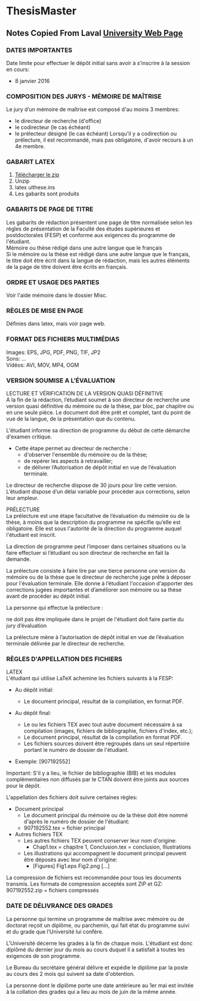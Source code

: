 # ThesisMaster

## Notes Copied From Laval [University Web Page](https://www.fesp.ulaval.ca/cms/site/fesp/accueil/memoire-et-these/)

### DATES IMPORTANTES
Date limite pour effectuer le dépôt initial sans avoir à s’inscrire à la session en cours:
- 8 janvier 2016

### COMPOSITION DES JURYS - MÉMOIRE DE MAÎTRISE
Le jury d’un mémoire de maîtrise est composé d'au moins 3 membres:
- le directeur de recherche (d'office)
- le codirecteur (le cas échéant)
- le prélecteur désigné (le cas échéant)
Lorsqu'il y a codirection ou prélecture, il est recommandé,  mais pas obligatoire, d'avoir recours à un 4e membre.

### GABARIT LATEX
1. [Télécharger le zip](http://www.ctan.org/pkg/ulthese)
2. Unzip
3. latex ulthese.ins
4. Les gabarits sont produits

### GABARITS DE PAGE DE TITRE
Les gabarits de rédaction présentent une page de titre normalisée selon les règles de présentation de la Faculté des études supérieures et postdoctorales (FESP) et conforme aux exigences du programme de l'étudiant.  
Mémoire ou thèse rédigé dans une autre langue que le français  
Si le mémoire ou la thèse est rédigé dans une autre langue que le français, le titre doit être écrit dans la langue de rédaction, mais les autres éléments de la page de titre doivent être écrits en français.  

### ORDRE ET USAGE DES PARTIES
Voir l'aide mémoire dans le dossier Misc.

### RÈGLES DE MISE EN PAGE
Définies dans latex, mais voir page web.

### FORMAT DES FICHIERS MULTIMÉDIAS
Images: EPS, JPG, PDF, PNG, TIF, JP2  
Sons: ...  
Vidéos: AVI, MOV, MP4, OGM  

### VERSION SOUMISE A L’ÉVALUATION
LECTURE ET VÉRIFICATION DE LA VERSION QUASI DÉFINITIVE  
A la fin de la rédaction, l’étudiant soumet à son directeur de recherche une version quasi définitive du mémoire ou de la thèse, par bloc, par chapitre ou en une seule pièce. Le document doit être prêt et complet, tant du point de vue de la langue, de la présentation que du contenu.

L'étudiant informe sa direction de programme du début de cette démarche d'examen critique.
  
- Cette étape permet au directeur de recherche :
    - d'observer l'ensemble du mémoire ou de la thèse;
    - de repérer les aspects à retravailler;
    - de délivrer l’Autorisation de dépôt initial en vue de l’évaluation terminale.

Le directeur de recherche dispose de 30 jours pour lire cette version. L’étudiant dispose d’un délai variable pour procéder aux corrections, selon leur ampleur.

PRÉLECTURE  
La prélecture est une étape facultative de l’évaluation du mémoire ou de la thèse, à moins que la description du programme ne spécifie qu’elle est obligatoire. Elle est sous l'autorité de la direction du programme auquel l'étudiant est inscrit.

La direction de programme peut l’imposer dans certaines situations ou la faire effectuer si l’étudiant ou son directeur de recherche en fait la demande.
  
La prélecture consiste à faire lire par une tierce personne une version du mémoire ou de la thèse que le directeur de recherche juge prête à déposer pour l'évaluation terminale. Elle donne à l’étudiant l'occasion d'apporter des corrections jugées importantes et d’améliorer son mémoire ou sa thèse avant de procéder au dépôt initial. 
  
La personne qui effectue la prélecture :

ne doit pas être impliquée dans le projet de l'étudiant
doit faire partie du jury d’évaluation
  
La prélecture mène à l’autorisation de dépôt initial en vue de l’évaluation terminale délivrée par le directeur de recherche.

### RÈGLES D'APPELLATION DES FICHIERS
LATEX  
L'étudiant qui utilise LaTeX achemine les fichiers suivants à la FESP:
- Au dépôt initial:
    - Le document principal, résultat de la compilation, en format PDF.
- Au dépôt final:
    - Le ou les fichiers TEX avec tout autre document nécessaire à sa compilation (images, fichiers de bibliographie, fichiers d'index, etc.);
    - Le document principal, résultat de la compilation en format PDF.
    - Les fichiers sources doivent être regroupés dans un seul répertoire portant le numéro de dossier de l'étudiant.

- Exemple: [907192552]

Important: S'il y a lieu, le fichier de bibliographie (BIB) et les modules complémentaires non diffusés par le CTAN doivent être joints aux sources pour le dépôt.

L'appellation des fichiers doit suivre certaines règles:

- Document principal
    - Le document principal du mémoire ou de la thèse doit être nommé d'après le numéro de dossier de l'étudiant:
    - 907192552.tex = fichier principal
- Autres fichiers TEX
    - Les autres fichiers TEX peuvent conserver leur nom d'origine:
        - Chap1.tex = chapitre 1, Conclusion.tex = conclusion, Illustrations
    - Les illustrations qui accompagnent le document principal peuvent être déposés avec leur nom d'origine:
        - [Figures] Fig1.eps Fig2.png [...]

La compression de fichiers est recommandée pour tous les documents transmis. Les formats de compression acceptés sont ZIP et GZ:
907192552.zip = fichiers compressés

### DATE DE DÉLIVRANCE DES GRADES

La personne qui termine un programme de maîtrise avec mémoire ou de doctorat reçoit un diplôme, ou parchemin, qui fait état du programme suivi et du grade que l’Université lui confère. 

L'Université décerne les grades à la fin de chaque mois. L'étudiant est donc diplômé du dernier jour du mois au cours duquel il a satisfait à toutes les exigences de son programme.

Le Bureau du secrétaire général délivre et expédie le diplôme par la poste au cours des 2 mois qui suivent sa date d'obtention. 

La personne dont le diplôme porte une date antérieure au 1er mai est invitée à la collation des grades qui a lieu au mois de juin de la même année.

